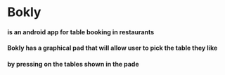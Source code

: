 # Bokly 

#### is an android app for table booking in restaurants
#### Bokly has a graphical pad that will allow user to pick the table they like 
#### by pressing on the tables shown in the pade
